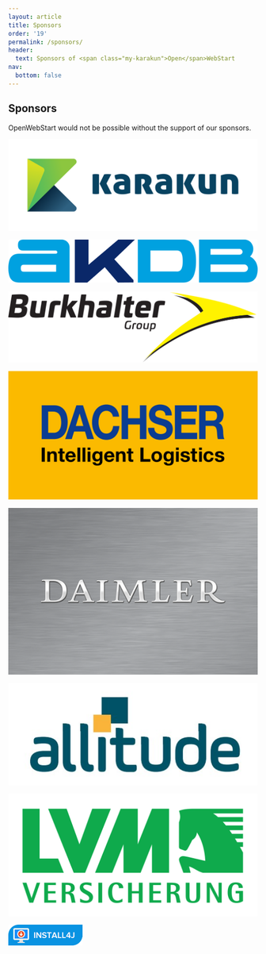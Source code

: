 ```yaml
---
layout: article
title: Sponsors
order: '19'
permalink: /sponsors/
header:
  text: Sponsors of <span class="my-karakun">Open</span>WebStart
nav:
  bottom: false
---
```


## Sponsors
<span class="text-highlight">Open<span>WebStart</span></span> would not be possible without the support of our sponsors.

<div class="spo-logo-box">

<a href="https://www.karakun.com/"><img class="spo-logo" src="/assets/images/organisations/karakun.svg" alt="Karakun AG"></a>

<a href="https://www.akdb.de/"><img class="spo-logo" src="/assets/images/organisations/akdb.svg" alt="Anstalt für Kommunale Datenverarbeitung in Bayern"></a>

<a href="https://www.burkhalter.ch/"><img class="spo-logo" src="/assets/images/organisations/burkhalter.svg" alt="Burkhalter Holding AG"></a>

<a href="https://www.dachser.com/"><img class="spo-logo" src="/assets/images/organisations/DACHSER.jpg" alt="DACHSER SE"></a>

<a href="https://www.daimler.com/"><img class="spo-logo" src="/assets/images/organisations/Daimler_Logotype.png" alt="Daimler AG"></a>

<a href="https://www.allitude.it/"><img class="spo-logo" src="/assets/images/organisations/allitude.jpg" alt="Informatica Bancaria Trentina srl"></a>

<a href="https://www.lvm.de/"><img class="spo-logo" src="/assets/images/organisations/lvm.svg" alt="LVM Versicherung"></a>

<a href="https://www.ej-technologies.com/products/install4j/overview.html"><img class="spo-logo" src="/assets/images/organisations/install4j.png" alt="install4j"></a>

</div>
